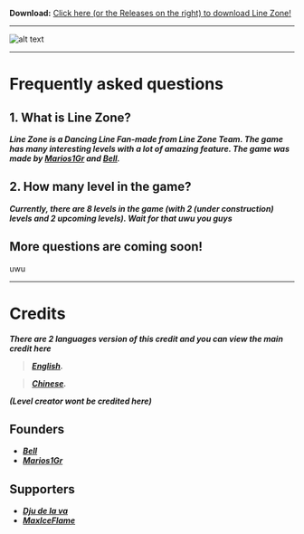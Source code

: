 **Download:** [Click here (or the Releases on the right) to download Line Zone!](https://github.com/LineZoneTeam/LineZone-Official/releases/latest)
___
![alt text](https://github.com/LineZoneTeam/LineZone-Official/blob/main/sm0rtImage.png)
___
# Frequently asked questions
## 1. What is Line Zone?
***Line Zone is a Dancing Line Fan-made from Line Zone Team. The game has many interesting levels with a lot of amazing feature. The game was made by [Marios1Gr](https://github.com/Marios1Gr) and [Bell](https://github.com/phous0105).***
## 2. How many level in the game?
***Currently, there are 8 levels in the game (with 2 (under construction) levels and 2 upcoming levels). Wait for that uwu you guys***
## More questions are coming soon!
uwu
___
# Credits
***There are 2 languages version of this credit and you can view the main credit here***
> ***[English](https://github.com/LineZoneTeam/LineZone-Official/blob/main/CreditsEn.md).***

> ***[Chinese](https://github.com/LineZoneTeam/LineZone-Official/blob/main/CreditsCn.md).***

***(Level creator wont be credited here)***
## Founders
- ***[Bell](https://github.com/phous0105)***
- ***[Marios1Gr](https://github.com/Marios1Gr)***
  
## Supporters
- ***[Dju de la va](https://github.com/Dju-de-la-va)***
- ***[MaxIceFlame](https://github.com/MaxIceFlame)***
